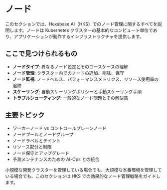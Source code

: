 # ノード

このセクションでは、Hexabase.AI（HKS）でのノード管理に関するすべてを説明します。ノードは Kubernetes クラスターの基本的なコンピュート単位であり、アプリケーションが動作するインフラストラクチャを提供します。

## ここで見つけられるもの

- **ノードタイプ**: 異なるノード設定とそのユースケースの理解
- **ノード管理**: クラスター内でのノードの追加、削除、保守
- **ノード監視**: ノードヘルス、パフォーマンスメトリクス、リソース使用率の追跡
- **スケーリング**: 自動スケーリングポリシーと手動スケーリング手順
- **トラブルシューティング**: 一般的なノード問題とその解決策

## 主要トピック

- ワーカーノード vs コントロールプレーンノード
- ノードプールとノードグループ
- ノードラベルとテイント
- リソース配分と制限
- ノード保守とアップグレード
- 予測メンテナンスのための AI-Ops との統合

小規模な開発クラスターを管理している場合でも、大規模な本番環境を管理している場合でも、このセクションは HKS での効果的なノード管理戦略をガイドします。